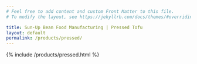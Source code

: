 ```yaml
---
# Feel free to add content and custom Front Matter to this file.
# To modify the layout, see https://jekyllrb.com/docs/themes/#overriding-theme-defaults

title: Sun-Up Bean Food Manufacturing | Pressed Tofu
layout: default
permalink: /products/pressed/
---
```


{% include /products/pressed.html %}